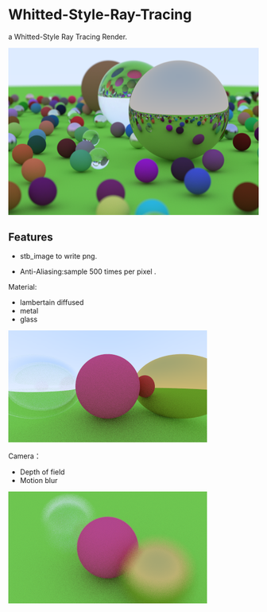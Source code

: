 # Whitted-Style-Ray-Tracing
a Whitted-Style Ray Tracing Render.

![avatar](out/out1.png)

## Features

- stb_image to write png.

- Anti-Aliasing:sample 500 times per pixel .

Material:

- lambertain diffused
- metal 
- glass

![avatar](out/trick.png)

Camera：

- Depth of field
- Motion blur

![avatar](out/depth.png)